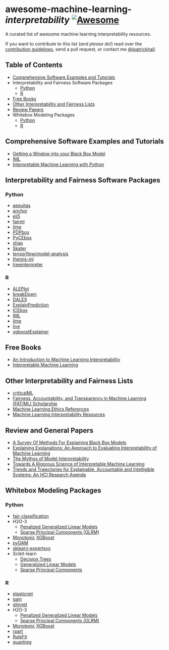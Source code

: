 # awesome-machine-learning-*interpretability* [![Awesome](https://cdn.rawgit.com/sindresorhus/awesome/d7305f38d29fed78fa85652e3a63e154dd8e8829/media/badge.svg)](https://github.com/sindresorhus/awesome)

A curated list of awesome machine learning interpretability resources.

If you want to contribute to this list (*and please do!*) read over the [contribution guidelines](contributing.md), send a pull request, or contact me [@jpatrickhall](https://twitter.com/jpatrickhall).

## Table of Contents

* [Comprehensive Software Examples and Tutorials](https://github.com/jphall663/awesome-machine-learning-interpretability#comprehensive-software-examples-and-tutorials)
* Interpretability and Fairness Software Packages
  * [Python](https://github.com/jphall663/awesome-machine-learning-interpretability#python)
  * [R](https://github.com/jphall663/awesome-machine-learning-interpretability#r)
* [Free Books](https://github.com/jphall663/awesome-machine-learning-interpretability#free-books)
* [Other Interpretability and Fairness Lists](https://github.com/jphall663/awesome-machine-learning-interpretability#other-interpretability-and-fairness-lists)
* [Review Papers](https://github.com/jphall663/awesome-machine-learning-interpretability#review-papers)
* Whitebox Modeling Packages
  * [Python](https://github.com/jphall663/awesome-machine-learning-interpretability#python-1)
  * [R](https://github.com/jphall663/awesome-machine-learning-interpretability#r-1)

## Comprehensive Software Examples and Tutorials

* [Getting a Window into your Black Box Model](http://projects.rajivshah.com/inter/ReasonCode_NFL.html)
* [IML](https://mybinder.org/v2/gh/christophM/iml/master?filepath=./notebooks/tutorial-intro.ipynb)
* [Interpretable Machine Learning with Python](https://github.com/jphall663/interpretable_machine_learning_with_python)

## Interpretability and Fairness Software Packages

### Python

* [aequitas](https://github.com/dssg/aequitas)
* [anchor](https://github.com/marcotcr/anchor)
* [eli5](https://github.com/TeamHG-Memex/eli5)
* [fairml](https://github.com/adebayoj/fairml)
* [lime](https://github.com/marcotcr/lime)
* [PDPbox](https://github.com/SauceCat/PDPbox)
* [PyCEbox](https://github.com/AustinRochford/PyCEbox)
* [shap](https://github.com/slundberg/shap)
* [Skater](https://github.com/datascienceinc/Skater)
* [tensorflow/model-analysis](https://github.com/tensorflow/model-analysis)
* [themis-ml](https://github.com/cosmicBboy/themis-ml)
* [treeinterpreter](https://github.com/andosa/treeinterpreter)

### R

* [ALEPlot](https://cran.r-project.org/web/packages/ALEPlot/index.html)
* [breakDown](https://pbiecek.github.io/breakDown/index.html)
* [DALEX](https://github.com/pbiecek/DALEX)
* [ExplainPrediction](https://github.com/rmarko/ExplainPrediction)
* [ICEbox](https://cran.r-project.org/web/packages/ICEbox/index.html)
* [IML](https://github.com/christophM/iml)
* [lime](https://github.com/thomasp85/lime)
* [live](https://cran.r-project.org/web/packages/live/index.html)
* [xgboostExplainer](https://github.com/AppliedDataSciencePartners/xgboostExplainer)

## Free Books

* [An Introduction to Machine Learning Interpretability](https://www.safaribooksonline.com/library/view/an-introduction-to/9781492033158/)
* [Interpretable Machine Learning](https://christophm.github.io/interpretable-ml-book/)

## Other Interpretability and Fairness Lists

* [criticalML](https://github.com/rockita/criticalML)
* [Fairness, Accountability, and Transparency in Machine Learning (FAT/ML) Scholarship](https://www.fatml.org/resources/relevant-scholarship)
* [Machine Learning Ethics References](https://github.com/radames/Machine-Learning-Ethics-References)
* [Machine Learning Interpretability Resources](https://github.com/h2oai/mli-resources)

## Review and General Papers

* [A Survey Of Methods For Explaining Black Box Models](https://arxiv.org/pdf/1802.01933.pdf)
* [Explaining Explanations: An Approach to Evaluating Interpretability of Machine Learning](https://arxiv.org/pdf/1806.00069.pdf)
* [The Mythos of Model Interpretability](https://arxiv.org/pdf/1606.03490.pdf)
* [Towards A Rigorous Science of Interpretable Machine Learning](https://arxiv.org/pdf/1702.08608.pdf)
* [Trends and Trajectories for Explainable, Accountable and Intelligible Systems: An HCI Research Agenda](https://dl.acm.org/citation.cfm?id=3174156)

## Whitebox Modeling Packages

### Python

* [fair-classification](https://github.com/mbilalzafar/fair-classification)
* H2O-3
  * [Penalized Generalized Linear Models](http://docs.h2o.ai/h2o/latest-stable/h2o-py/docs/modeling.html#h2ogeneralizedlinearestimator)
  * [Sparse Principal Components (GLRM)](http://docs.h2o.ai/h2o/latest-stable/h2o-py/docs/modeling.html#h2ogeneralizedlowrankestimator)
* [Monotonic](http://xgboost.readthedocs.io/en/latest/tutorials/monotonic.html) [XGBoost](http://xgboost.readthedocs.io/en/latest/)
* [pyGAM](https://github.com/dswah/pyGAM)
* [sklearn-expertsys](https://github.com/tmadl/sklearn-expertsys)
* Scikit-learn
  * [Decision Trees](http://scikit-learn.org/stable/modules/tree.html)
  * [Generalized Linear Models](http://scikit-learn.org/stable/modules/linear_model.html)
  * [Sparse Principal Components](http://scikit-learn.org/stable/modules/decomposition.html#sparse-principal-components-analysis-sparsepca-and-minibatchsparsepca)

### R

* [elasticnet](https://cran.r-project.org/web/packages/elasticnet/index.html)
* [gam](https://cran.r-project.org/web/packages/gam/index.html)
* [glmnet](https://cran.r-project.org/web/packages/glmnet/index.html)
* H2O-3
  * [Penalized Generalized Linear Models](http://docs.h2o.ai/h2o/latest-stable/h2o-r/docs/reference/h2o.glm.html)
  * [Sparse Principal Components (GLRM)](http://docs.h2o.ai/h2o/latest-stable/h2o-r/docs/reference/h2o.glrm.html)
* [Monotonic](http://xgboost.readthedocs.io/en/latest/tutorials/monotonic.html) [XGBoost](http://xgboost.readthedocs.io/en/latest/)
* [rpart](https://cran.r-project.org/web/packages/rpart/index.html)
* [RuleFit](http://statweb.stanford.edu/~jhf/R_RuleFit.html)
* [quantreg](https://cran.r-project.org/web/packages/quantreg/index.html)
